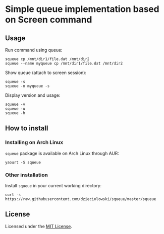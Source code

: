 # Simple queue implementation based on Screen command

## Usage

Run command using queue:
~~~
squeue cp /mnt/dir1/file.dat /mnt/dir2
squeue --name myqueue cp /mnt/dir1/file.dat /mnt/dir2
~~~

Show queue (attach to screen session):
~~~
squeue -s
squeue -n myqueue -s
~~~

Display version and usage:
~~~
squeue -v
squeue -u
squeue -h
~~~

## How to install

### Installing on Arch Linux

`squeue` package is available on Arch Linux through AUR:

~~~~
yaourt -S squeue
~~~~

### Other installation

Install `squeue` in your current working directory:

~~~~
curl -s https://raw.githubusercontent.com/dzieciolowski/squeue/master/squeue
~~~~

## License

Licensed under the [MIT License](LICENSE.txt).
